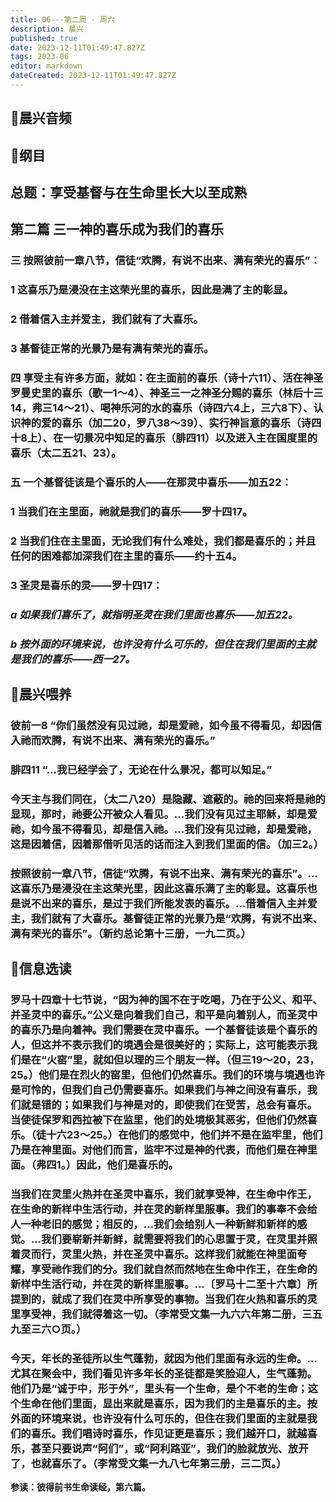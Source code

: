 ```yaml
---
title: 06---第二周 · 周六
description: 晨兴
published: true
date: 2023-12-11T01:49:47.827Z
tags: 2023-06
editor: markdown
dateCreated: 2023-12-11T01:49:47.827Z
---
```


## 🎵晨兴音频

## 📖纲目

## 总题：享受基督与在生命里长大以至成熟

## 第二篇   三一神的喜乐成为我们的喜乐

### 三   按照彼前一章八节，信徒“欢腾，有说不出来、满有荣光的喜乐”：

### 1   这喜乐乃是浸没在主这荣光里的喜乐，因此是满了主的彰显。

### 2   借着信入主并爱主，我们就有了大喜乐。

### 3   基督徒正常的光景乃是有满有荣光的喜乐。

### 四   享受主有许多方面，就如：在主面前的喜乐（诗十六11）、活在神圣罗曼史里的喜乐（歌一1～4）、神圣三一之神圣分赐的喜乐（林后十三14，弗三14～21）、喝神乐河的水的喜乐（诗四六4上，三六8下）、认识神的爱的喜乐（加二20，罗八38～39）、实行神旨意的喜乐（诗四十8上）、在一切景况中知足的喜乐（腓四11）以及进入主在国度里的喜乐（太二五21、23）。

### 五   一个基督徒该是个喜乐的人——在那灵中喜乐——加五22：

### 1   当我们在主里面，祂就是我们的喜乐——罗十四17。

### 2   当我们住在主里面，无论我们有什么难处，我们都是喜乐的；并且任何的困难都加深我们在主里的喜乐——约十五4。

### 3   圣灵是喜乐的灵——罗十四17：

### *a   如果我们喜乐了，就指明圣灵在我们里面也喜乐——加五22。*

### *b   按外面的环境来说，也许没有什么可乐的，但住在我们里面的主就是我们的喜乐——西一27。*

## 📖晨兴喂养

### 彼前一8   “你们虽然没有见过祂，却是爱祂，如今虽不得看见，却因信入祂而欢腾，有说不出来、满有荣光的喜乐。”

### 腓四11   “…我已经学会了，无论在什么景况，都可以知足。”

### 今天主与我们同在，（太二八20）是隐藏、遮蔽的。祂的回来将是祂的显现，那时，祂要公开被众人看见。…我们没有见过主耶稣，却是爱祂，如今虽不得看见，却是信入祂。…我们没有见过祂，却是爱祂，这是因着信，因着那借听见活的话而注入到我们里面的信。（加三2。）

### 按照彼前一章八节，信徒“欢腾，有说不出来、满有荣光的喜乐”。…这喜乐乃是浸没在主这荣光里，因此这喜乐满了主的彰显。这喜乐也是说不出来的喜乐，是过于我们所能发表的喜乐。…借着信入主并爱主，我们就有了大喜乐。基督徒正常的光景乃是“欢腾，有说不出来、满有荣光的喜乐”。（新约总论第十三册，一九二页。）

## 📖信息选读

### 罗马十四章十七节说，“因为神的国不在于吃喝，乃在于公义、和平、并圣灵中的喜乐。”公义是向着我们自己，和平是向着别人，而圣灵中的喜乐乃是向着神。我们需要在灵中喜乐。一个基督徒该是个喜乐的人，但这并不表示我们的境遇会是很美好的；实际上，这可能表示我们是在“火窑”里，就如但以理的三个朋友一样。（但三19～20，23，25。）他们是在烈火的窑里，但他们仍然喜乐。我们的环境与境遇也许是可怜的，但我们自己仍需要喜乐。如果我们与神之间没有喜乐，我们就是错的；如果我们与神是对的，即使我们在受苦，总会有喜乐。当使徒保罗和西拉被下在监里，他们的处境极其恶劣，但他们仍然喜乐。（徒十六23～25。）在他们的感觉中，他们并不是在监牢里，他们乃是在神里面。对他们而言，监牢不过是神的代表，而他们是在神里面。（弗四1。）因此，他们是喜乐的。

### 当我们在灵里火热并在圣灵中喜乐，我们就享受神，在生命中作王，在生命的新样中生活行动，并在灵的新样里服事。我们的事奉不会给人一种老旧的感觉；相反的，…我们会给别人一种新鲜和新样的感觉。…我们要崭新并新鲜，就需要将我们的心思置于灵，在灵里并照着灵而行，灵里火热，并在圣灵中喜乐。这样我们就能在神里面夸耀，享受祂作我们的分。我们就自然而然地在生命中作王，在生命的新样中生活行动，并在灵的新样里服事。…〔罗马十二至十六章〕所提到的，就成了我们在灵中所享受的事物。当我们在火热和喜乐的灵里享受神，我们就得着这一切。（李常受文集一九六六年第二册，三五九至三六○页。）

### 今天，年长的圣徒所以生气蓬勃，就因为他们里面有永远的生命。…尤其在聚会中，我们看见许多年长的圣徒都是笑脸迎人，生气蓬勃。他们乃是“诚于中，形于外”，里头有一个生命，是个不老的生命；这个生命在他们里面，显出来就是喜乐，因为我们的主是喜乐的主。按外面的环境来说，也许没有什么可乐的，但住在我们里面的主就是我们的喜乐。我们唱诗时喜乐，作见证更是喜乐；我们越开口，就越喜乐，甚至只要说声“阿们”，或“阿利路亚”，我们的脸就放光、放开了，也就喜乐了。（李常受文集一九八七年第三册，三二页。）

**参读：彼得前书生命读经，第六篇。**
<!-- Google tag (gtag.js) -->
<script async src="https://www.googletagmanager.com/gtag/js?id=G-1P8709Z16T"></script>
<script>
  window.dataLayer = window.dataLayer || [];
  function gtag(){dataLayer.push(arguments);}
  gtag('js', new Date());

  gtag('config', 'G-1P8709Z16T');
</script>